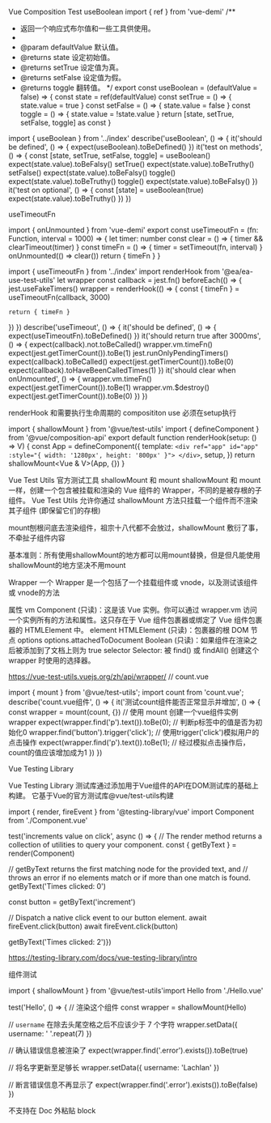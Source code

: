 Vue Composition Test
useBoolean
import { ref } from 'vue-demi'
/**
 * 返回一个响应式布尔值和一些工具供使用。
 *
 * @param defaultValue 默认值。
 * @returns state 设定初始值。
 * @returns setTrue 设定值为真。
 * @returns setFalse 设定值为假。
 * @returns toggle 翻转值。
 */
export const useBoolean = (defaultValue = false) => {
  const state = ref(defaultValue)
  const setTrue = () => {
    state.value = true
  }
  const setFalse = () => {
    state.value = false
  }
  const toggle = () => {
    state.value = !state.value
  }
  return [state, setTrue, setFalse, toggle] as const
}


import { useBoolean } from '../index'
describe('useBoolean', () => {
  it('should be defined', () => {
    expect(useBoolean).toBeDefined()
  })
  it('test on methods', () => {
    const [state, setTrue, setFalse, toggle] = useBoolean()
    expect(state.value).toBeFalsy()
    setTrue()
    expect(state.value).toBeTruthy()
    setFalse()
    expect(state.value).toBeFalsy()
    toggle()
    expect(state.value).toBeTruthy()
    toggle()
    expect(state.value).toBeFalsy()
  })
  it('test on optional', () => {
    const [state] = useBoolean(true)
    expect(state.value).toBeTruthy()
  })
})


useTimeoutFn

import { onUnmounted } from 'vue-demi'
export const useTimeoutFn = (fn: Function, interval = 1000) => {
  let timer: number
  const clear = () => {
    timer && clearTimeout(timer)
  }
  const timeFn = () => {
    timer = setTimeout(fn, interval)
  }
  onUnmounted(() => clear())
  return { timeFn }
}

import { useTimeoutFn } from '../index'
import renderHook from '@ea/ea-use-test-utils'
let wrapper
const callback = jest.fn()
beforeEach(() => {
  jest.useFakeTimers()
  wrapper = renderHook(() => {
    const { timeFn } = useTimeoutFn(callback, 3000)

    return { timeFn }
  })
})
describe('useTimeout', () => {
  it('should be defined', () => {
    expect(useTimeoutFn).toBeDefined()
  })
  it('should return true after 3000ms', () => {
    expect(callback).not.toBeCalled()
    wrapper.vm.timeFn()
    expect(jest.getTimerCount()).toBe(1)
    jest.runOnlyPendingTimers()
    expect(callback).toBeCalled()
    expect(jest.getTimerCount()).toBe(0)
    expect(callback).toHaveBeenCalledTimes(1)
  })
  it('should clear when onUnmounted', () => {
    wrapper.vm.timeFn()
    expect(jest.getTimerCount()).toBe(1)
    wrapper.vm.$destroy()
    expect(jest.getTimerCount()).toBe(0)
  })
})


renderHook
和需要执行生命周期的 composititon use 必须在setup执行

import { shallowMount } from '@vue/test-utils'
import { defineComponent } from '@vue/composition-api'
export default function renderHook<V>(setup: () => V) {
  const App = defineComponent({
    template: `
      <div ref="app" id="app" :style="{ width: '1280px', height: '800px' }">
      </div>
    `,
    setup,
  })
  return shallowMount<Vue & V>(App, {})
}

Vue Test Utils 官方测试工具
shallowMount 和 mount
shallowMount 和 mount 一样，创建一个包含被挂载和渲染的 Vue 组件的 Wrapper，不同的是被存根的子组件。
Vue Test Utils 允许你通过 shallowMount 方法只挂载一个组件而不渲染其子组件 (即保留它们的存根)

mount刨根问底去渲染组件，祖宗十八代都不会放过，shallowMount 敷衍了事，不牵扯子组件内容

基本准则：所有使用shallowMount的地方都可以用mount替换，但是但凡能使用shallowMount的地方坚决不用mount

Wrapper
一个 Wrapper 是一个包括了一个挂载组件或 vnode，以及测试该组件或 vnode的方法

属性
vm
Component (只读)：这是该 Vue 实例。你可以通过 wrapper.vm 访问一个实例所有的方法和属性。这只存在于 Vue 组件包裹器或绑定了 Vue 组件包裹器的 HTMLElement 中。
element
HTMLElement (只读)：包裹器的根 DOM 节点
options
options.attachedToDocument
Boolean (只读)：如果组件在渲染之后被添加到了文档上则为 true
selector
Selector: 被 find() 或 findAll() 创建这个 wrapper 时使用的选择器。

https://vue-test-utils.vuejs.org/zh/api/wrapper/
// count.vue
<template>
  <div>
    <p>{{count}}</p>
    <button @click="add">增加</button>
  </div>
</template>
<script>
export default {
  data() {
    return{
      count: 0
    }
  },
  methods: {
    add() {
      this.count++
    }
  },
}
</script>


import { mount } from '@vue/test-utils';
import count from 'count.vue';
describe('count.vue组件', () => {
  it('测试count组件能否正常显示并增加', () => {
    const wrapper = mount(count, {}) // 使用 mount 创建一个vue组件实例 wrapper
    expect(wrapper.find('p').text()).toBe(0); // 判断p标签中的值是否为初始化0
    wrapper.find('button').trigger('click'); // 使用trigger('click')模拟用户的点击操作
    expect(wrapper.find('p').text()).toBe(1); // 经过模拟点击操作后，count的值应该增加成为1
  })
})

Vue Testing Library

Vue Testing Library 测试库通过添加用于Vue组件的API在DOM测试库的基础上构建。 它基于Vue的官方测试库@vue/test-utils构建

<template>
  <div>
    <p>Times clicked: {{ count }}</p>
    <button @click="increment">increment</button>
  </div></template>
<script>
  export default {
    data: () => ({
      count: 0,
    }),

    methods: {
      increment() {
        this.count++
      },
    },
  }</script>

import { render, fireEvent } from '@testing-library/vue'
import Component from './Component.vue'

test('increments value on click', async () => {
  // The render method returns a collection of utilities to query your component.
  const { getByText } = render(Component)

  // getByText returns the first matching node for the provided text, and
  // throws an error if no elements match or if more than one match is found.
  getByText('Times clicked: 0')

  const button = getByText('increment')

  // Dispatch a native click event to our button element.
  await fireEvent.click(button)
  await fireEvent.click(button)

  getByText('Times clicked: 2')})

https://testing-library.com/docs/vue-testing-library/intro


组件测试

<template>
  <div>
    <input v-model="username">
    <div
      v-if="error"
      class="error"
    >
      {{ error }}
    </div>
  </div>
</template>
<script>
export default {
  name: 'Hello',
  data () {
    return {
      username: ''
    }
  },

  computed: {
    error () {
      return this.username.trim().length < 7
        ? 'Please enter a longer username'
        : ''
    }
  }
}</script>

import { shallowMount } from '@vue/test-utils'import Hello from './Hello.vue'

test('Hello', () => {
  // 渲染这个组件
  const wrapper = shallowMount(Hello)

  // `username` 在除去头尾空格之后不应该少于 7 个字符
  wrapper.setData({ username: ' '.repeat(7) })

  // 确认错误信息被渲染了
  expect(wrapper.find('.error').exists()).toBe(true)

  // 将名字更新至足够长
  wrapper.setData({ username: 'Lachlan' })

  // 断言错误信息不再显示了
  expect(wrapper.find('.error').exists()).toBe(false)
})

不支持在 Doc 外粘贴 block



